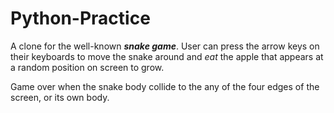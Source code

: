 # Python-Practice


 A clone for the well-known ***snake game***. 
 User can press the arrow keys on their keyboards to move the snake around and *eat* the apple that appears at a random position on screen to grow. 

Game over when the snake body collide to the any of the four edges of the screen, or its own body.
